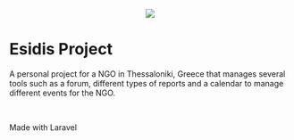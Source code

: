 <p align=center><img src="https://esidis.balkanhotspot.org/logo.png"></p>
<h1>Esidis Project</h1>
<p>A personal project for a NGO in Thessaloniki, Greece that manages several tools such as a forum, different types of reports and a calendar to manage different events for the NGO.</p>
<br/>
<p>Made with Laravel</p>